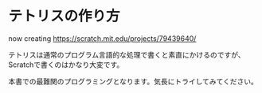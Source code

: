 # テトリスの作り方

now creating
https://scratch.mit.edu/projects/79439640/


テトリスは通常のプログラム言語的な処理で書くと素直にかけるのですが、Scratchで書くのはかなり大変です。

本書での最難関のプログラミングとなります。気長にトライしてみてください。

